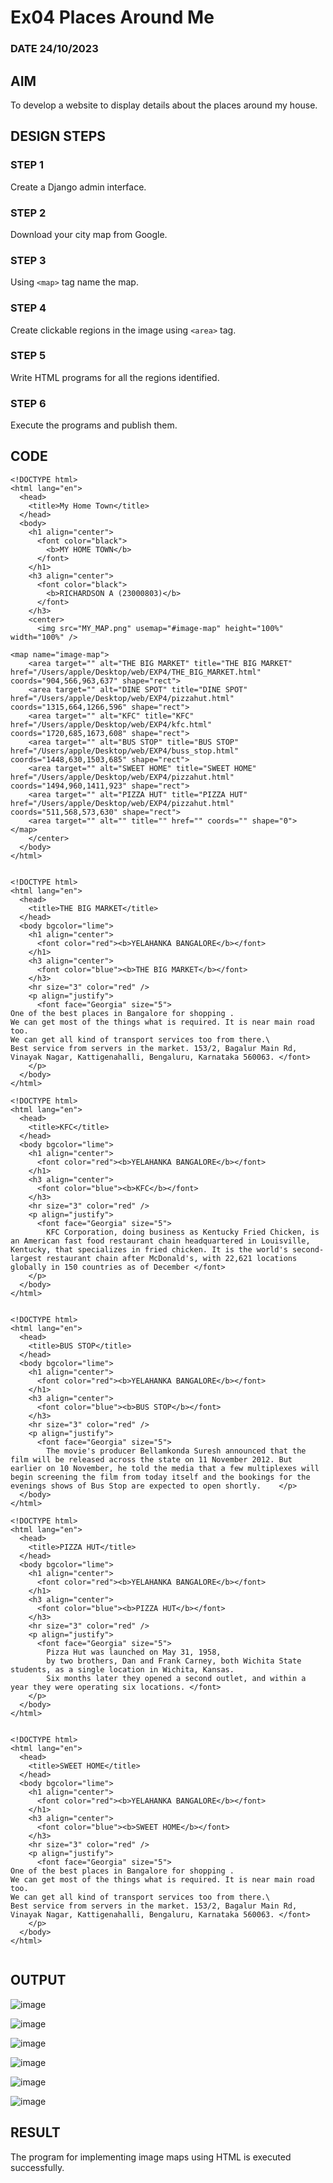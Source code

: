# Ex04 Places Around Me
### DATE 24/10/2023
## AIM
To develop a website to display details about the places around my house.

## DESIGN STEPS

### STEP 1
Create a Django admin interface.

### STEP 2
Download your city map from Google.

### STEP 3
Using ```<map>``` tag name the map.

### STEP 4
Create clickable regions in the image using ```<area>``` tag.

### STEP 5
Write HTML programs for all the regions identified.

### STEP 6
Execute the programs and publish them.

## CODE
```
<!DOCTYPE html>
<html lang="en">
  <head>
    <title>My Home Town</title>
  </head>
  <body>
    <h1 align="center">
      <font color="black">
        <b>MY HOME TOWN</b>
      </font>
    </h1>
    <h3 align="center">
      <font color="black">
        <b>RICHARDSON A (23000803)</b>
      </font>
    </h3>
    <center>
      <img src="MY_MAP.png" usemap="#image-map" height="100%" width="100%" />

<map name="image-map">
    <area target="" alt="THE BIG MARKET" title="THE BIG MARKET" href="/Users/apple/Desktop/web/EXP4/THE_BIG_MARKET.html" coords="904,566,963,637" shape="rect">
    <area target="" alt="DINE SPOT" title="DINE SPOT" href="/Users/apple/Desktop/web/EXP4/pizzahut.html" coords="1315,664,1266,596" shape="rect">
    <area target="" alt="KFC" title="KFC" href="/Users/apple/Desktop/web/EXP4/kfc.html" coords="1720,685,1673,608" shape="rect">
    <area target="" alt="BUS STOP" title="BUS STOP" href="/Users/apple/Desktop/web/EXP4/buss_stop.html" coords="1448,630,1503,685" shape="rect">
    <area target="" alt="SWEET HOME" title="SWEET HOME" href="/Users/apple/Desktop/web/EXP4/pizzahut.html" coords="1494,960,1411,923" shape="rect">
    <area target="" alt="PIZZA HUT" title="PIZZA HUT" href="/Users/apple/Desktop/web/EXP4/pizzahut.html" coords="511,568,573,630" shape="rect">
    <area target="" alt="" title="" href="" coords="" shape="0">
</map>
    </center>
  </body>
</html>


<!DOCTYPE html>
<html lang="en">
  <head>
    <title>THE BIG MARKET</title>
  </head>
  <body bgcolor="lime">
    <h1 align="center">
      <font color="red"><b>YELAHANKA BANGALORE</b></font>
    </h1>
    <h3 align="center">
      <font color="blue"><b>THE BIG MARKET</b></font>
    </h3>
    <hr size="3" color="red" />
    <p align="justify">
      <font face="Georgia" size="5">
One of the best places in Bangalore for shopping .
We can get most of the things what is required. It is near main road too.
We can get all kind of transport services too from there.\
Best service from servers in the market. 153/2, Bagalur Main Rd, Vinayak Nagar, Kattigenahalli, Bengaluru, Karnataka 560063. </font>
    </p>
  </body>
</html>

<!DOCTYPE html>
<html lang="en">
  <head>
    <title>KFC</title>
  </head>
  <body bgcolor="lime">
    <h1 align="center">
      <font color="red"><b>YELAHANKA BANGALORE</b></font>
    </h1>
    <h3 align="center">
      <font color="blue"><b>KFC</b></font>
    </h3>
    <hr size="3" color="red" />
    <p align="justify">
      <font face="Georgia" size="5">
        KFC Corporation, doing business as Kentucky Fried Chicken, is an American fast food restaurant chain headquartered in Louisville, Kentucky, that specializes in fried chicken. It is the world's second-largest restaurant chain after McDonald's, with 22,621 locations globally in 150 countries as of December </font>
    </p>
  </body>
</html>


<!DOCTYPE html>
<html lang="en">
  <head>
    <title>BUS STOP</title>
  </head>
  <body bgcolor="lime">
    <h1 align="center">
      <font color="red"><b>YELAHANKA BANGALORE</b></font>
    </h1>
    <h3 align="center">
      <font color="blue"><b>BUS STOP</b></font>
    </h3>
    <hr size="3" color="red" />
    <p align="justify">
      <font face="Georgia" size="5">
        The movie's producer Bellamkonda Suresh announced that the film will be released across the state on 11 November 2012. But earlier on 10 November, he told the media that a few multiplexes will begin screening the film from today itself and the bookings for the evenings shows of Bus Stop are expected to open shortly.    </p>
  </body>
</html>

<!DOCTYPE html>
<html lang="en">
  <head>
    <title>PIZZA HUT</title>
  </head>
  <body bgcolor="lime">
    <h1 align="center">
      <font color="red"><b>YELAHANKA BANGALORE</b></font>
    </h1>
    <h3 align="center">
      <font color="blue"><b>PIZZA HUT</b></font>
    </h3>
    <hr size="3" color="red" />
    <p align="justify">
      <font face="Georgia" size="5">
        Pizza Hut was launched on May 31, 1958,
        by two brothers, Dan and Frank Carney, both Wichita State students, as a single location in Wichita, Kansas.
        Six months later they opened a second outlet, and within a year they were operating six locations. </font>
    </p>
  </body>
</html>


<!DOCTYPE html>
<html lang="en">
  <head>
    <title>SWEET HOME</title>
  </head>
  <body bgcolor="lime">
    <h1 align="center">
      <font color="red"><b>YELAHANKA BANGALORE</b></font>
    </h1>
    <h3 align="center">
      <font color="blue"><b>SWEET HOME</b></font>
    </h3>
    <hr size="3" color="red" />
    <p align="justify">
      <font face="Georgia" size="5">
One of the best places in Bangalore for shopping .
We can get most of the things what is required. It is near main road too.
We can get all kind of transport services too from there.\
Best service from servers in the market. 153/2, Bagalur Main Rd, Vinayak Nagar, Kattigenahalli, Bengaluru, Karnataka 560063. </font>
    </p>
  </body>
</html>


```


## OUTPUT

![image](https://github.com/Richard01072002/NearMe/assets/141472248/fa0d0e69-bdc0-4ebf-8f33-b9e044b7b2de)

![image](https://github.com/Richard01072002/NearMe/assets/141472248/e376c156-f9b3-4697-bd40-d569ebf18de6)

![image](https://github.com/Richard01072002/NearMe/assets/141472248/e1871123-c2c4-43ea-b962-0e2def8a47eb)

![image](https://github.com/Richard01072002/NearMe/assets/141472248/9de43ec9-f172-4423-a45e-7726a5eee280)

![image](https://github.com/Richard01072002/NearMe/assets/141472248/ea94c57c-5b45-47eb-a46d-c032aac51d5c)

![image](https://github.com/Richard01072002/NearMe/assets/141472248/89d9cd42-2922-4b98-9bec-9b069206047a)

## RESULT
The program for implementing image maps using HTML is executed successfully.

